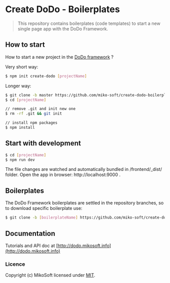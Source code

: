 # Create DoDo - Boilerplates
> This repository contains boilerplates (code templates) to start a new single page app with the DoDo Framework.


## How to start
How to start a new project in the [DoDo framework](http://dodo.mikosoft.info) ?

Very short way:
```bash
$ npm init create-dodo [projectName]
```

Longer way:
```bash
$ git clone -b master https://github.com/miko-soft/create-dodo-boilerplates.git [projectName]
$ cd [projectName]

// remove .git and init new one
$ rm -rf .git && git init

// install npm packages
$ npm install
```

## Start with development
```bash
$ cd [projectName]
$ npm run dev
```
The file changes are watched and automatically bundled in /frontend/_dist/ folder.
Open the app in browser: http://localhost:9000 .

## Boilerplates
The DoDo Framework boilerplates are settled in the repository branches, so to download specific boilerplate use:
```bash
$ git clone -b [boilerplateName] https://github.com/miko-soft/create-dodo-boilerplates.git 
```


## Documentation
Tutorials and API doc at [http://dodo.mikosoft.info](http://dodo.mikosoft.info)


### Licence
Copyright (c) MikoSoft licensed under [MIT](./LICENSE).
